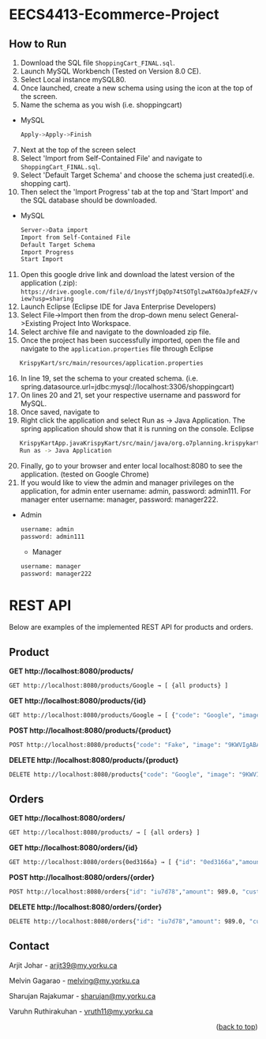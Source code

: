 # EECS4413-Ecommerce-Project
<div id="top"></div>

<!-- How to Run -->
## How to Run

1. Download the SQL file `ShoppingCart_FINAL.sql`.
2. Launch MySQL Workbench (Tested on Version 8.0 CE).
3. Select Local instance mySQL80.
4. Once launched, create a new schema using using the icon at the top of the screen.
5. Name the schema as you wish (i.e. shoppingcart)
* MySQL
  ```sh
  Apply->Apply->Finish
  ```
7. Next at the top of the screen select
8. Select 'Import from Self-Contained File' and navigate to `ShoppingCart_FINAL.sql`.
9. Select 'Default Target Schema' and choose the schema just created(i.e. shopping cart).
10. Then select the 'Import Progress' tab at the top and 'Start Import' and the SQL database should be downloaded.
* MySQL
  ```sh
  Server->Data import
  Import from Self-Contained File
  Default Target Schema
  Import Progress
  Start Import
  ```
11. Open this google drive link and download the latest version of the application (.zip): `https://drive.google.com/file/d/1nysYfjDqOp74tSOTglzwAT6OaJpfeAZF/view?usp=sharing`
12. Launch Eclipse (Eclipse IDE for Java Enterprise Developers)
13. Select File->Import then from the drop-down menu select General->Existing Project Into Workspace.
14. Select archive file and navigate to the downloaded zip file.
15. Once the project has been successfully imported, open the file and navigate to the `application.properties` file through 
Eclipse
```sh
   KrispyKart/src/main/resources/application.properties
```
16. In line 19, set the schema to your created schema. (i.e. spring.datasource.url=jdbc:mysql://localhost:3306/shoppingcart)
17. On lines 20 and 21, set your respective username and password for MySQL.
18. Once saved, navigate to 
19. Right click the application and select Run as -> Java Application. The spring application should show that it is running on the console.
Eclipse
```sh
   KrispyKartApp.javaKrispyKart/src/main/java/org.o7planning.krispykart/KrispyKartApp.java
   Run as -> Java Application
```
20. Finally, go to your browser and enter local localhost:8080 to see the application. (tested on Google Chrome)
21. If you would like to view the admin and manager privileges on the application, for admin enter username: admin, password: admin111. For manager enter username: manager, password: manager222.
* Admin
  ```sh
  username: admin
  password: admin111
  ```
  * Manager
  ```sh
  username: manager
  password: manager222
  ```

<h1>REST API</h1>
Below are examples of the implemented REST API for products and orders.

<h2>Product</h2>

**GET http://localhost:8080/products/**
```sh
GET http://localhost:8080/products/Google → [ {all products} ]
```

**GET http://localhost:8080/products/{id}**
```sh
GET http://localhost:8080/products/Google → [ {"code": "Google", "image": "9KWVIgABA", "name": "Pixel 2", "price": 1129.0, "date": "2022-04-17"} ]
```

**POST http://localhost:8080/products/{product}**
```sh
POST http://localhost:8080/products{"code": "Fake", "image": "9KWVIgABA", "name": "Pixel 2", "price": 1129.0, "date": "2022-04-17"} → Adds to MySQL database if not already present
```

**DELETE http://localhost:8080/products/{product}**
```sh
DELETE http://localhost:8080/products{"code": "Google", "image": "9KWVIgABA", "name": "Pixel 2", "price": 1129.0, "date": "2022-04-17"} → Removes matching product
```

<h2>Orders</h2>

**GET http://localhost:8080/orders/**
```sh
GET http://localhost:8080/products/ → [ {all orders} ]
```

**GET http://localhost:8080/orders/{id}**
```sh
GET http://localhost:8080/orders{0ed3166a} → [ {"id": "0ed3166a","amount": 989.0, "customer_address": "94 Headquarters Road", "customer_email": "shield@email.com", "customer_name": "Steve Rogers", "customer_phone": "9687590143", "order_date": "2022-04-17", "order_num": 5} ]
```

**POST http://localhost:8080/orders/{order}**
```sh
POST http://localhost:8080/orders{"id": "iu7d78","amount": 989.0, "customer_address": "94 Headquarters Road", "customer_email": "shield@email.com", "customer_name": "Steve Rogers", "customer_phone": "9687590143", "order_date": "2022-04-17", "order_num": 5} → Adds to MySQL database if not already present
```

**DELETE http://localhost:8080/orders/{order}**
```sh
DELETE http://localhost:8080/orders{"id": "iu7d78","amount": 989.0, "customer_address": "94 Headquarters Road", "customer_email": "shield@email.com", "customer_name": "Steve Rogers", "customer_phone": "9687590143", "order_date": "2022-04-17", "order_num": 5} → Removes matching product
```

<!-- CONTACT -->
## Contact

Arjit Johar - arjit39@my.yorku.ca

Melvin Gagarao - melving@my.yorku.ca

Sharujan Rajakumar - sharujan@my.yorku.ca

Varuhn Ruthirakuhan - vruth11@my.yorku.ca

<p align="right">(<a href="#top">back to top</a>)</p>
